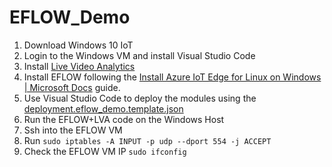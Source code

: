 # EFLOW_Demo

1. Download Windows 10 IoT
2. Login to the Windows VM and install Visual Studio Code
3. Install [Live Video Analytics](https://docs.microsoft.com/en-us/azure/media-services/live-video-analytics-edge/get-started-detect-motion-emit-events-quickstart)
4. Install EFLOW following the [Install Azure IoT Edge for Linux on Windows | Microsoft Docs](https://docs.microsoft.com/en-us/azure/iot-edge/how-to-install-iot-edge-on-windows?view=iotedge-2018-06&tabs=windowsadmincenter) guide.
5. Use Visual Studio Code to deploy the modules using the [deployment.eflow_demo.template.json](./deployment.eflow_demo.template.json)
6. Run the EFLOW+LVA code on the Windows Host
7. Ssh into the EFLOW VM 
8. Run `sudo iptables -A INPUT -p udp --dport 554 -j ACCEPT`
9. Check the EFLOW VM IP `sudo ifconfig`
